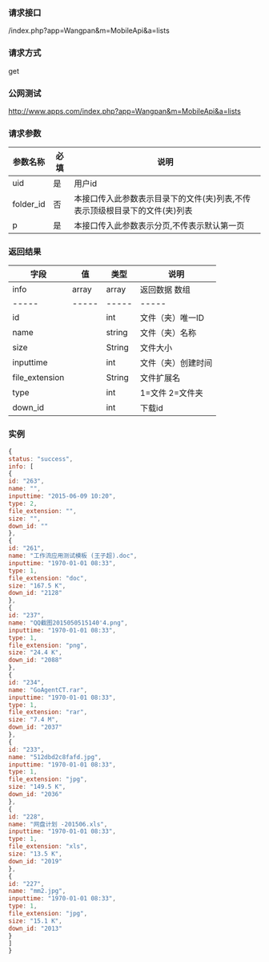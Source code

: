 ### **请求接口**
/index.php?app=Wangpan&m=MobileApi&a=lists

### **请求方式**
get

### **公网测试**
http://www.apps.com/index.php?app=Wangpan&m=MobileApi&a=lists

### **请求参数**

| 参数名称  |必填|     说明      |
|------|-----|------|
| uid     | 是 |   用户id   |
| folder_id | 否 |   本接口传入此参数表示目录下的文件(夹)列表,不传表示顶级根目录下的文件(夹)列表 |
| p | 是 |   本接口传入此参数表示分页,不传表示默认第一页 |

### **返回结果**
|字段       |值             |类型    |说明           |
| --------- |--------      |--------|--------       |
|info       |array         |array  |返回数据 数组    |
|-----      |-----         |-----  |-----           |
|id         |              |int    |文件（夹）唯一ID  |
|name       |              |string |文件（夹）名称   |
|size       |              |String |文件大小  |
|inputtime  |              |int    |文件（夹）创建时间 |
|file_extension |          |String |文件扩展名 |
|type       |              |int    |1=文件 2=文件夹 |
|down_id    |   | int   |  下载id |


### 实例

``` javascript
{
status: "success",
info: [
{
id: "263",
name: "",
inputtime: "2015-06-09 10:20",
type: 2,
file_extension: "",
size: "",
down_id: ""
},
{
id: "261",
name: "工作流应用测试模板 (王子超).doc",
inputtime: "1970-01-01 08:33",
type: 1,
file_extension: "doc",
size: "167.5 K",
down_id: "2128"
},
{
id: "237",
name: "QQ截图2015050515140'4.png",
inputtime: "1970-01-01 08:33",
type: 1,
file_extension: "png",
size: "24.4 K",
down_id: "2088"
},
{
id: "234",
name: "GoAgentCT.rar",
inputtime: "1970-01-01 08:33",
type: 1,
file_extension: "rar",
size: "7.4 M",
down_id: "2037"
},
{
id: "233",
name: "512dbd2c8fafd.jpg",
inputtime: "1970-01-01 08:33",
type: 1,
file_extension: "jpg",
size: "149.5 K",
down_id: "2036"
},
{
id: "228",
name: "网盘计划 -201506.xls",
inputtime: "1970-01-01 08:33",
type: 1,
file_extension: "xls",
size: "13.5 K",
down_id: "2019"
},
{
id: "227",
name: "mm2.jpg",
inputtime: "1970-01-01 08:33",
type: 1,
file_extension: "jpg",
size: "15.1 K",
down_id: "2013"
}
]
}
